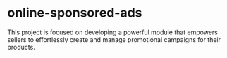 # online-sponsored-ads
This project is focused on developing a powerful module that empowers sellers to effortlessly create and manage promotional campaigns for their products.